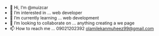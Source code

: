 - 👋 Hi, I’m @muizcar
- 👀 I’m interested in ... web developer
- 🌱 I’m currently learning ... web development
- 💞️ I’m looking to collaborate on ... anything creating a we page
- 📫 How to reach me ... 09021202392   olamilekanmuheez99@gmail.com

<!---
muizcar/muizcar is a ✨ special ✨ repository because its `README.md` (this file) appears on your GitHub profile.
You can click the Preview link to take a look at your changes.
--->
